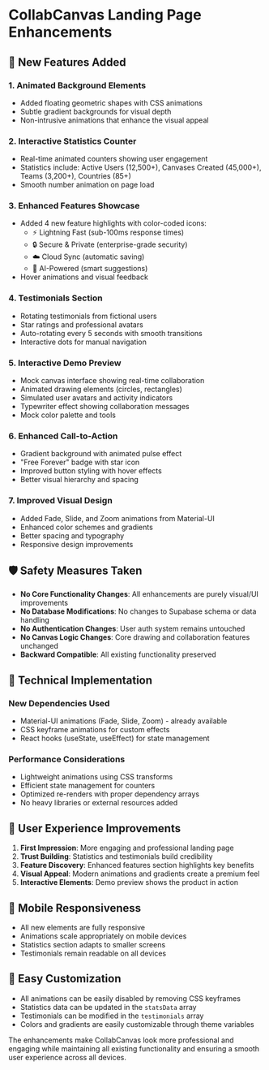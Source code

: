 # CollabCanvas Landing Page Enhancements

## 🎉 New Features Added

### 1. **Animated Background Elements**
- Added floating geometric shapes with CSS animations
- Subtle gradient backgrounds for visual depth
- Non-intrusive animations that enhance the visual appeal

### 2. **Interactive Statistics Counter**
- Real-time animated counters showing user engagement
- Statistics include: Active Users (12,500+), Canvases Created (45,000+), Teams (3,200+), Countries (85+)
- Smooth number animation on page load

### 3. **Enhanced Features Showcase**
- Added 4 new feature highlights with color-coded icons:
  - ⚡ Lightning Fast (sub-100ms response times)
  - 🔒 Secure & Private (enterprise-grade security)
  - ☁️ Cloud Sync (automatic saving)
  - 🤖 AI-Powered (smart suggestions)
- Hover animations and visual feedback

### 4. **Testimonials Section**
- Rotating testimonials from fictional users
- Star ratings and professional avatars
- Auto-rotating every 5 seconds with smooth transitions
- Interactive dots for manual navigation

### 5. **Interactive Demo Preview**
- Mock canvas interface showing real-time collaboration
- Animated drawing elements (circles, rectangles)
- Simulated user avatars and activity indicators
- Typewriter effect showing collaboration messages
- Mock color palette and tools

### 6. **Enhanced Call-to-Action**
- Gradient background with animated pulse effect
- "Free Forever" badge with star icon
- Improved button styling with hover effects
- Better visual hierarchy and spacing

### 7. **Improved Visual Design**
- Added Fade, Slide, and Zoom animations from Material-UI
- Enhanced color schemes and gradients
- Better spacing and typography
- Responsive design improvements

## 🛡️ Safety Measures Taken

- **No Core Functionality Changes**: All enhancements are purely visual/UI improvements
- **No Database Modifications**: No changes to Supabase schema or data handling
- **No Authentication Changes**: User auth system remains untouched
- **No Canvas Logic Changes**: Core drawing and collaboration features unchanged
- **Backward Compatible**: All existing functionality preserved

## 🎨 Technical Implementation

### New Dependencies Used
- Material-UI animations (Fade, Slide, Zoom) - already available
- CSS keyframe animations for custom effects
- React hooks (useState, useEffect) for state management

### Performance Considerations
- Lightweight animations using CSS transforms
- Efficient state management for counters
- Optimized re-renders with proper dependency arrays
- No heavy libraries or external resources added

## 🚀 User Experience Improvements

1. **First Impression**: More engaging and professional landing page
2. **Trust Building**: Statistics and testimonials build credibility
3. **Feature Discovery**: Enhanced features section highlights key benefits
4. **Visual Appeal**: Modern animations and gradients create a premium feel
5. **Interactive Elements**: Demo preview shows the product in action

## 📱 Mobile Responsiveness

- All new elements are fully responsive
- Animations scale appropriately on mobile devices
- Statistics section adapts to smaller screens
- Testimonials remain readable on all devices

## 🔧 Easy Customization

- All animations can be easily disabled by removing CSS keyframes
- Statistics data can be updated in the `statsData` array
- Testimonials can be modified in the `testimonials` array
- Colors and gradients are easily customizable through theme variables

The enhancements make CollabCanvas look more professional and engaging while maintaining all existing functionality and ensuring a smooth user experience across all devices.
